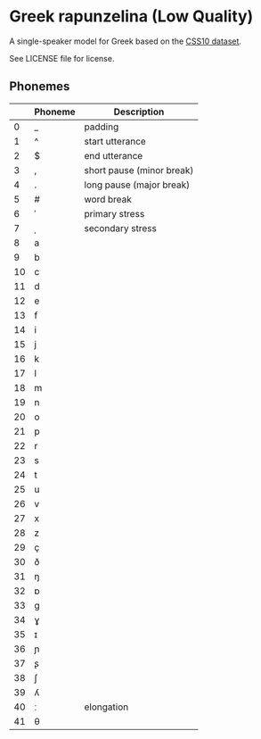 # Greek rapunzelina (Low Quality)

A single-speaker model for Greek based on the [CSS10 dataset](https://www.kaggle.com/bryanpark/greek-single-speaker-speech-dataset).

See LICENSE file for license.


## Phonemes

<table><thead><th>&nbsp;</th><th>Phoneme</th><th>Description</th></thead>
<tr>
<td> 0 </td>
<td> _ </td>
<td> padding </td>
</tr>
<tr>
<td> 1 </td>
<td> ^ </td>
<td> start utterance </td>
</tr>
<tr>
<td> 2 </td>
<td> $ </td>
<td> end utterance </td>
</tr>
<tr>
<td> 3 </td>
<td> , </td>
<td> short pause (minor break) </td>
</tr>
<tr>
<td> 4 </td>
<td> . </td>
<td> long pause (major break) </td>
</tr>
<tr>
<td> 5 </td>
<td> # </td>
<td> word break </td>
</tr>
<tr>
<td> 6 </td>
<td> ˈ </td>
<td> primary stress </td>
</tr>
<tr>
<td> 7 </td>
<td> ˌ </td>
<td> secondary stress </td>
</tr>
<tr>
<td> 8 </td>
<td> a </td>
<td>  </td>
</tr>
<tr>
<td> 9 </td>
<td> b </td>
<td>  </td>
</tr>
<tr>
<td> 10 </td>
<td> c </td>
<td>  </td>
</tr>
<tr>
<td> 11 </td>
<td> d </td>
<td>  </td>
</tr>
<tr>
<td> 12 </td>
<td> e </td>
<td>  </td>
</tr>
<tr>
<td> 13 </td>
<td> f </td>
<td>  </td>
</tr>
<tr>
<td> 14 </td>
<td> i </td>
<td>  </td>
</tr>
<tr>
<td> 15 </td>
<td> j </td>
<td>  </td>
</tr>
<tr>
<td> 16 </td>
<td> k </td>
<td>  </td>
</tr>
<tr>
<td> 17 </td>
<td> l </td>
<td>  </td>
</tr>
<tr>
<td> 18 </td>
<td> m </td>
<td>  </td>
</tr>
<tr>
<td> 19 </td>
<td> n </td>
<td>  </td>
</tr>
<tr>
<td> 20 </td>
<td> o </td>
<td>  </td>
</tr>
<tr>
<td> 21 </td>
<td> p </td>
<td>  </td>
</tr>
<tr>
<td> 22 </td>
<td> r </td>
<td>  </td>
</tr>
<tr>
<td> 23 </td>
<td> s </td>
<td>  </td>
</tr>
<tr>
<td> 24 </td>
<td> t </td>
<td>  </td>
</tr>
<tr>
<td> 25 </td>
<td> u </td>
<td>  </td>
</tr>
<tr>
<td> 26 </td>
<td> v </td>
<td>  </td>
</tr>
<tr>
<td> 27 </td>
<td> x </td>
<td>  </td>
</tr>
<tr>
<td> 28 </td>
<td> z </td>
<td>  </td>
</tr>
<tr>
<td> 29 </td>
<td> ç </td>
<td>  </td>
</tr>
<tr>
<td> 30 </td>
<td> ð </td>
<td>  </td>
</tr>
<tr>
<td> 31 </td>
<td> ŋ </td>
<td>  </td>
</tr>
<tr>
<td> 32 </td>
<td> ɒ </td>
<td>  </td>
</tr>
<tr>
<td> 33 </td>
<td> ɡ </td>
<td>  </td>
</tr>
<tr>
<td> 34 </td>
<td> ɣ </td>
<td>  </td>
</tr>
<tr>
<td> 35 </td>
<td> ɪ </td>
<td>  </td>
</tr>
<tr>
<td> 36 </td>
<td> ɲ </td>
<td>  </td>
</tr>
<tr>
<td> 37 </td>
<td> ʂ </td>
<td>  </td>
</tr>
<tr>
<td> 38 </td>
<td> ʃ </td>
<td>  </td>
</tr>
<tr>
<td> 39 </td>
<td> ʎ </td>
<td>  </td>
</tr>
<tr>
<td> 40 </td>
<td> ː </td>
<td> elongation </td>
</tr>
<tr>
<td> 41 </td>
<td> θ </td>
<td>  </td>
</tr>
</table>
